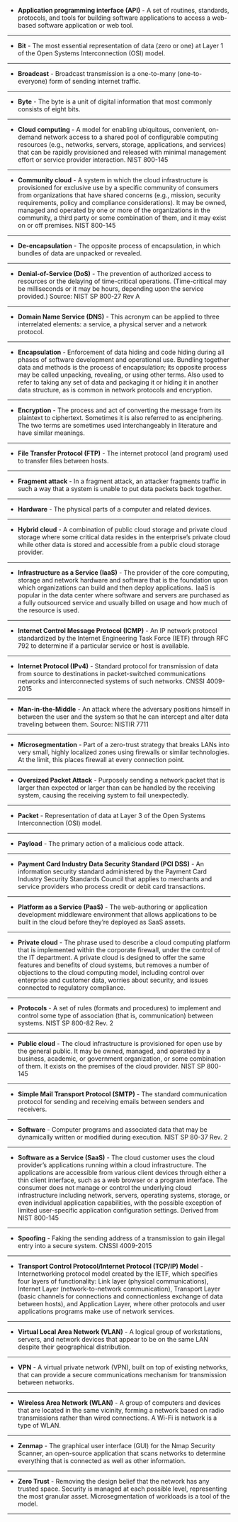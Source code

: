 
- **Application programming interface (API)** - A set of routines, standards, protocols, and tools for building software applications to access a web-based software application or web tool.
- -------------------------------------------------------------------------------
- **Bit** - The most essential representation of data (zero or one) at Layer 1 of the Open Systems Interconnection (OSI) model.
- -------------------------------------------------------------------------------
- **Broadcast** - Broadcast transmission is a one-to-many (one-to-everyone) form of sending internet traffic.
- -------------------------------------------------------------------------------
- **Byte** - The byte is a unit of digital information that most commonly consists of eight bits.
- -------------------------------------------------------------------------------
- **Cloud computing** - A model for enabling ubiquitous, convenient, on-demand network access to a shared pool of configurable computing resources (e.g., networks, servers, storage, applications, and services) that can be rapidly provisioned and released with minimal management effort or service provider interaction. NIST 800-145
- -------------------------------------------------------------------------------
- **Community cloud** - A system in which the cloud infrastructure is provisioned for exclusive use by a specific community of consumers from organizations that have shared concerns (e.g., mission, security requirements, policy and compliance considerations). It may be owned, managed and operated by one or more of the organizations in the community, a third party or some combination of them, and it may exist on or off premises. NIST 800-145
- -------------------------------------------------------------------------------
- **De-encapsulation** - The opposite process of encapsulation, in which bundles of data are unpacked or revealed.
- -------------------------------------------------------------------------------
- **Denial-of-Service (DoS)** - The prevention of authorized access to resources or the delaying of time-critical operations. (Time-critical may be milliseconds or it may be hours, depending upon the service provided.) Source: NIST SP 800-27 Rev A
- -------------------------------------------------------------------------------
- **Domain Name Service (DNS)** - This acronym can be applied to three interrelated elements: a service, a physical server and a network protocol.
- -------------------------------------------------------------------------------
- **Encapsulation** - Enforcement of data hiding and code hiding during all phases of software development and operational use. Bundling together data and methods is the process of encapsulation; its opposite process may be called unpacking, revealing, or using other terms. Also used to refer to taking any set of data and packaging it or hiding it in another data structure, as is common in network protocols and encryption.
- -------------------------------------------------------------------------------
- **Encryption** - The process and act of converting the message from its plaintext to ciphertext. Sometimes it is also referred to as enciphering. The two terms are sometimes used interchangeably in literature and have similar meanings.
- -------------------------------------------------------------------------------
- **File Transfer Protocol (FTP)** - The internet protocol (and program) used to transfer files between hosts.
- -------------------------------------------------------------------------------
- **Fragment attack** - In a fragment attack, an attacker fragments traffic in such a way that a system is unable to put data packets back together.
- -------------------------------------------------------------------------------
- **Hardware** - The physical parts of a computer and related devices.
- -------------------------------------------------------------------------------
- **Hybrid cloud** - A combination of public cloud storage and private cloud storage where some critical data resides in the enterprise’s private cloud while other data is stored and accessible from a public cloud storage provider.
- -------------------------------------------------------------------------------
- **Infrastructure as a Service (IaaS)** - The provider of the core computing, storage and network hardware and software that is the foundation upon which organizations can build and then deploy applications.  IaaS is popular in the data center where software and servers are purchased as a fully outsourced service and usually billed on usage and how much of the resource is used.
- -------------------------------------------------------------------------------
- **Internet Control Message Protocol (ICMP)** - An IP network protocol standardized by the Internet Engineering Task Force (IETF) through RFC 792 to determine if a particular service or host is available.
- -------------------------------------------------------------------------------
- **Internet Protocol (IPv4)** - Standard protocol for transmission of data from source to destinations in packet-switched communications networks and interconnected systems of such networks. CNSSI 4009-2015
- -------------------------------------------------------------------------------
- **Man-in-the-Middle** - An attack where the adversary positions himself in between the user and the system so that he can intercept and alter data traveling between them. Source: NISTIR 7711
- -------------------------------------------------------------------------------
- **Microsegmentation** - Part of a zero-trust strategy that breaks LANs into very small, highly localized zones using firewalls or similar technologies. At the limit, this places firewall at every connection point.
- -------------------------------------------------------------------------------
- **Oversized Packet Attack** - Purposely sending a network packet that is larger than expected or larger than can be handled by the receiving system, causing the receiving system to fail unexpectedly.
- -------------------------------------------------------------------------------
- **Packet** - Representation of data at Layer 3 of the Open Systems Interconnection (OSI) model.
- -------------------------------------------------------------------------------
- **Payload** - The primary action of a malicious code attack.
- -------------------------------------------------------------------------------
- **Payment Card Industry Data Security Standard (PCI DSS)** - An information security standard administered by the Payment Card Industry Security Standards Council that applies to merchants and service providers who process credit or debit card transactions.
- -------------------------------------------------------------------------------
- **Platform as a Service (PaaS)** - The web-authoring or application development middleware environment that allows applications to be built in the cloud before they’re deployed as SaaS assets.
- -------------------------------------------------------------------------------
- **Private cloud** - The phrase used to describe a cloud computing platform that is implemented within the corporate firewall, under the control of the IT department. A private cloud is designed to offer the same features and benefits of cloud systems, but removes a number of objections to the cloud computing model, including control over enterprise and customer data, worries about security, and issues connected to regulatory compliance.
- -------------------------------------------------------------------------------
- **Protocols** - A set of rules (formats and procedures) to implement and control some type of association (that is, communication) between systems. NIST SP 800-82 Rev. 2
- -------------------------------------------------------------------------------
- **Public cloud** - The cloud infrastructure is provisioned for open use by the general public. It may be owned, managed, and operated by a business, academic, or government organization, or some combination of them. It exists on the premises of the cloud provider. NIST SP 800-145
- -------------------------------------------------------------------------------
- **Simple Mail Transport Protocol (SMTP)** - The standard communication protocol for sending and receiving emails between senders and receivers.
- -------------------------------------------------------------------------------
- **Software** - Computer programs and associated data that may be dynamically written or modified during execution. NIST SP 80-37 Rev. 2
- -------------------------------------------------------------------------------
- **Software as a Service (SaaS)** - The cloud customer uses the cloud provider’s applications running within a cloud infrastructure. The applications are accessible from various client devices through either a thin client interface, such as a web browser or a program interface. The consumer does not manage or control the underlying cloud infrastructure including network, servers, operating systems, storage, or even individual application capabilities, with the possible exception of limited user-specific application configuration settings. Derived from NIST 800-145
- -------------------------------------------------------------------------------
- **Spoofing** - Faking the sending address of a transmission to gain illegal entry into a secure system. CNSSI 4009-2015
- -------------------------------------------------------------------------------
- **Transport Control Protocol/Internet Protocol (TCP/IP) Model** - Internetworking protocol model created by the IETF, which specifies four layers of functionality: Link layer (physical communications), Internet Layer (network-to-network communication), Transport Layer (basic channels for connections and connectionless exchange of data between hosts), and Application Layer, where other protocols and user applications programs make use of network services.
- -------------------------------------------------------------------------------
- **Virtual Local Area Network (VLAN)** - A logical group of workstations, servers, and network devices that appear to be on the same LAN despite their geographical distribution.
- -------------------------------------------------------------------------------
- **VPN** - A virtual private network (VPN), built on top of existing networks, that can provide a secure communications mechanism for transmission between networks.
- -------------------------------------------------------------------------------
- **Wireless Area Network (WLAN)** - A group of computers and devices that are located in the same vicinity, forming a network based on radio transmissions rather than wired connections. A Wi-Fi is network is a type of WLAN.
- -------------------------------------------------------------------------------
- **Zenmap** - The graphical user interface (GUI) for the Nmap Security Scanner, an open-source application that scans networks to determine everything that is connected as well as other information.
- -------------------------------------------------------------------------------
- **Zero Trust** - Removing the design belief that the network has any trusted space. Security is managed at each possible level, representing the most granular asset. Microsegmentation of workloads is a tool of the model.
- -------------------------------------------------------------------------------
